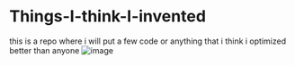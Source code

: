 # Things-I-think-I-invented
this is a repo where i will put a few code or anything that i think i optimized better than anyone
![image](https://user-images.githubusercontent.com/68517592/177008975-267cdcd5-6758-4e43-ae8e-33bca373bf57.png)
